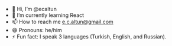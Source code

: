 - 👋 Hi, I’m @ecaltun
- 🌱 I’m currently learning React
- 📫 How to reach me e.c.altun@gmail.com
- 😄 Pronouns: he/him
- ⚡ Fun fact: I speak 3 languages (Turkish, English, and Russian).

<!---
ecaltun/ecaltun is a ✨ special ✨ repository because its `README.md` (this file) appears on your GitHub profile.
You can click the Preview link to take a look at your changes.
--->

